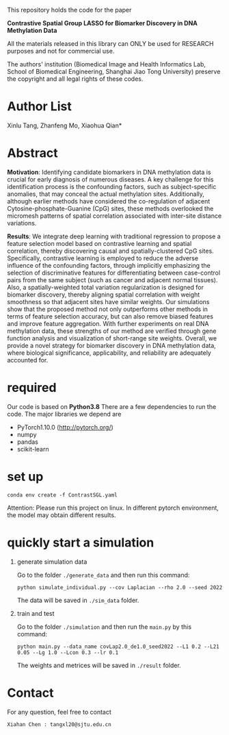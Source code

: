 This repository holds the code for the paper

**Contrastive Spatial Group LASSO for Biomarker Discovery in DNA Methylation Data**

All the materials released in this library can ONLY be used for RESEARCH purposes and not for commercial use.

The authors' institution (Biomedical Image and Health Informatics Lab, School of Biomedical Engineering, Shanghai Jiao Tong University) preserve the copyright and all legal rights of these codes.

# Author List

Xinlu Tang, Zhanfeng Mo, Xiaohua Qian\*

# Abstract

**Motivation**: Identifying candidate biomarkers in DNA methylation data is crucial for early diagnosis of numerous diseases. A key challenge for this identification process is the confounding factors, such as subject-specific anomalies, that may conceal the actual methylation sites. Additionally, although earlier methods have considered the co-regulation of adjacent Cytosine-phosphate-Guanine (CpG) sites, these methods overlooked the micromesh patterns of spatial correlation associated with inter-site distance variations.

**Results**: We integrate deep learning with traditional regression to propose a feature selection model based on contrastive learning and spatial correlation, thereby discovering causal and spatially-clustered CpG sites. Specifically, contrastive learning is employed to reduce the adverse influence of the confounding factors, through implicitly emphasizing the selection of discriminative features for differentiating between case-control pairs from the same subject (such as cancer and adjacent normal tissues). Also, a spatially-weighted total variation regularization is designed for biomarker discovery, thereby aligning spatial correlation with weight smoothness so that adjacent sites have similar weights. Our simulations show that the proposed method not only outperforms other methods in terms of feature selection accuracy, but can also remove biased features and improve feature aggregation. With further experiments on real DNA methylation data, these strengths of our method are verified through gene function analysis and visualization of short-range site weights. Overall, we provide a novel strategy for biomarker discovery in DNA methylation data, where biological significance, applicability, and reliability are adequately accounted for.

# required

Our code is based on **Python3.8** There are a few dependencies to run the code. The major libraries we depend are

- PyTorch1.10.0 (http://pytorch.org/)
- numpy
- pandas
- scikit-learn

# set up

```
conda env create -f ContrastSGL.yaml
```

Attention: Please run this project on linux. In different pytorch environment, the model may obtain different results.

# quickly start a simulation

1. generate simulation data

   Go to the folder `./generate_data` and then run this command:

   ```shell
   python simulate_individual.py --cov Laplacian --rho 2.0 --seed 2022
   ```

   The data will be saved in  `./sim_data` folder.

2. train and test 

   Go to the folder `./simulation` and then run the `main.py` by this command:

   ```shell
   python main.py --data_name covLap2.0_de1.0_seed2022 --L1 0.2 --L21 0.05 --Lg 1.0 --Lcon 0.3 --lr 0.1
   ```

   The weights and metrices will be saved in `./result` folder.

# Contact

For any question, feel free to contact

```
Xiahan Chen : tangxl20@sjtu.edu.cn
```
